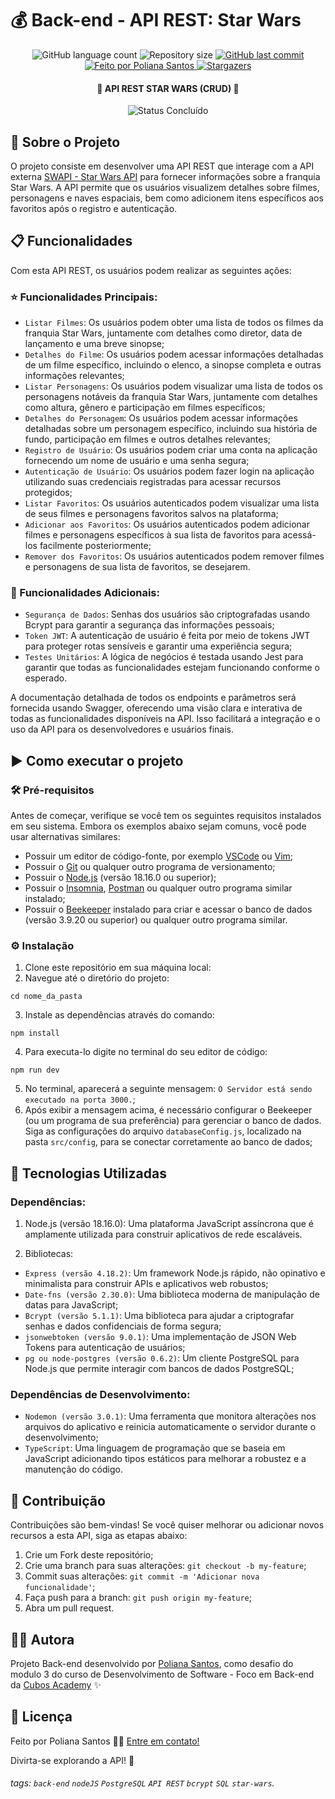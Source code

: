 # 💰 Back-end - API REST: Star Wars

<p align="center">
  <img alt="GitHub language count" src="https://img.shields.io/github/languages/count/polianams/api-star-wars?color=%2304D361">

  <img alt="Repository size" src="https://img.shields.io/github/repo-size/polianams/api-star-wars">
  
  <a href="https://github.com/polianams/api-star-wars/commits/main">
    <img alt="GitHub last commit" src="https://img.shields.io/github/last-commit/polianams/api-star-wars">
  </a>
  
   <a href="https://www.linkedin.com/in/polianams/">
    <img alt="Feito por Poliana Santos" src="https://img.shields.io/badge/feito-por%20Poliana%20Santos-D818A5">
   </a>
   
   <a href="https://github.com/polianams/api-star-wars/stargazers">
    <img alt="Stargazers" src="https://img.shields.io/github/stars/polianams/api-star-wars?style=social">
  </a>
</p>

<h4 align=center> 
	🚧 API REST STAR WARS (CRUD) 🚧
</h4>

<p align="center">
	<img alt="Status Concluído" src="https://img.shields.io/badge/STATUS-CONCLU%C3%8DDO-brightgreen">
</p>

## 📝 Sobre o Projeto

O projeto consiste em desenvolver uma API REST que interage com a API externa [SWAPI - Star Wars API](https://swapi.dev/) para fornecer informações sobre a franquia Star Wars. A API permite que os usuários visualizem detalhes sobre filmes, personagens e naves espaciais, bem como adicionem itens específicos aos favoritos após o registro e autenticação.

## 📋 Funcionalidades

Com esta API REST, os usuários podem realizar as seguintes ações:

### ⭐ Funcionalidades Principais:

- `Listar Filmes`: Os usuários podem obter uma lista de todos os filmes da franquia Star Wars, juntamente com detalhes como diretor, data de lançamento e uma breve sinopse;
- `Detalhes do Filme`: Os usuários podem acessar informações detalhadas de um filme específico, incluindo o elenco, a sinopse completa e outras informações relevantes;
- `Listar Personagens`: Os usuários podem visualizar uma lista de todos os personagens notáveis da franquia Star Wars, juntamente com detalhes como altura, gênero e participação em filmes específicos;
- `Detalhes do Personagem`: Os usuários podem acessar informações detalhadas sobre um personagem específico, incluindo sua história de fundo, participação em filmes e outros detalhes relevantes;
- `Registro de Usuário`: Os usuários podem criar uma conta na aplicação fornecendo um nome de usuário e uma senha segura;
- `Autenticação de Usuário`: Os usuários podem fazer login na aplicação utilizando suas credenciais registradas para acessar recursos protegidos;
- `Listar Favoritos`: Os usuários autenticados podem visualizar uma lista de seus filmes e personagens favoritos salvos na plataforma;
- `Adicionar aos Favoritos`: Os usuários autenticados podem adicionar filmes e personagens específicos à sua lista de favoritos para acessá-los facilmente posteriormente;
- `Remover dos Favoritos`: Os usuários autenticados podem remover filmes e personagens de sua lista de favoritos, se desejarem.

### 🌟 Funcionalidades Adicionais:

- `Segurança de Dados`: Senhas dos usuários são criptografadas usando Bcrypt para garantir a segurança das informações pessoais;
- `Token JWT`: A autenticação de usuário é feita por meio de tokens JWT para proteger rotas sensíveis e garantir uma experiência segura;
- `Testes Unitários`: A lógica de negócios é testada usando Jest para garantir que todas as funcionalidades estejam funcionando conforme o esperado.

A documentação detalhada de todos os endpoints e parâmetros será fornecida usando Swagger, oferecendo uma visão clara e interativa de todas as funcionalidades disponíveis na API. Isso facilitará a integração e o uso da API para os desenvolvedores e usuários finais.

## ▶️ Como executar o projeto

### 🛠️ Pré-requisitos

Antes de começar, verifique se você tem os seguintes requisitos instalados em seu sistema. Embora os exemplos abaixo sejam comuns, você pode usar alternativas similares:

- Possuir um editor de código-fonte, por exemplo [VSCode](https://code.visualstudio.com/download) ou [Vim](https://www.vim.org/download.php);
- Possuir o [Git](https://git-scm.com/downloads) ou qualquer outro programa de versionamento;
- Possuir o [Node.js](https://nodejs.org/en/download/current) (versão 18.16.0 ou superior);
- Possuir o [Insomnia](https://insomnia.rest/download), [Postman](https://www.postman.com/downloads/) ou qualquer outro programa similar instalado;
- Possuir o [Beekeeper](https://www.beekeeperstudio.io/) instalado para criar e acessar o banco de dados (versão 3.9.20 ou superior) ou qualquer outro programa similar.

### ⚙️ Instalação

1. Clone este repositório em sua máquina local:
2. Navegue até o diretório do projeto: 
```
cd nome_da_pasta
```
3. Instale as dependências através do comando: 
```
npm install
```
4. Para executa-lo digite no terminal do seu editor de código:
```
npm run dev
```
5. No terminal, aparecerá a seguinte mensagem: `O Servidor está sendo executado na porta 3000.`;
6. Após exibir a mensagem acima, é necessário configurar o Beekeeper (ou um programa de sua preferência) para gerenciar o banco de dados. Siga as configurações do arquivo `databaseConfig.js`, localizado na pasta `src/config`, para se conectar corretamente ao banco de dados;

## 🚀 Tecnologias Utilizadas

### Dependências:

1. Node.js (versão 18.16.0): Uma plataforma JavaScript assíncrona que é amplamente utilizada para construir aplicativos de rede escaláveis.

2. Bibliotecas:

- `Express (versão 4.18.2)`: Um framework Node.js rápido, não opinativo e minimalista para construir APIs e aplicativos web robustos;
- `Date-fns (versão 2.30.0)`: Uma biblioteca moderna de manipulação de datas para JavaScript;
- `Bcrypt (versão 5.1.1)`: Uma biblioteca para ajudar a criptografar senhas e dados confidenciais de forma segura;
- `jsonwebtoken (versão 9.0.1)`: Uma implementação de JSON Web Tokens para autenticação de usuários;
- `pg ou node-postgres (versão 0.6.2)`: Um cliente PostgreSQL para Node.js que permite interagir com bancos de dados PostgreSQL;

### Dependências de Desenvolvimento:
- `Nodemon (versão 3.0.1)`: Uma ferramenta que monitora alterações nos arquivos do aplicativo e reinicia automaticamente o servidor durante o desenvolvimento;
- `TypeScript`: Uma linguagem de programação que se baseia em JavaScript adicionando tipos estáticos para melhorar a robustez e a manutenção do código.

## 🤝 Contribuição

Contribuições são bem-vindas! Se você quiser melhorar ou adicionar novos recursos a esta API, siga as etapas abaixo:

1. Crie um Fork deste repositório;
2. Crie uma branch para suas alterações: `git checkout -b my-feature`;
3. Commit suas alterações: `git commit -m 'Adicionar nova funcionalidade'`;
4. Faça push para a branch: `git push origin my-feature`;
5. Abra um pull request.

## 🧙‍♂️ Autora

Projeto Back-end desenvolvido por [Poliana Santos](https://www.linkedin.com/in/polianams/), como desafio do modulo 3 do curso de Desenvolvimento de Software - Foco em Back-end da [Cubos Academy](https://cubos.academy/) ✨

## 📝 Licença

Feito por Poliana Santos 👋🏽 [Entre em contato!](https://www.linkedin.com/in/polianams/)

Divirta-se explorando a API! 🌟

###### tags: `back-end` `nodeJS` `PostgreSQL` `API REST` `bcrypt` `SQL` `star-wars`.
